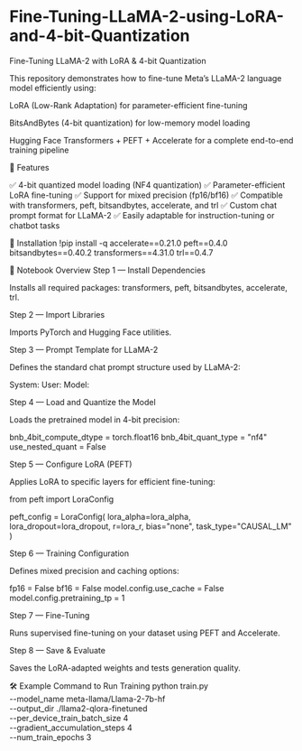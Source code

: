 # Fine-Tuning-LLaMA-2-using-LoRA-and-4-bit-Quantization
 Fine-Tuning LLaMA-2 with LoRA & 4-bit Quantization

This repository demonstrates how to fine-tune Meta’s LLaMA-2 language model efficiently using:

LoRA (Low-Rank Adaptation) for parameter-efficient fine-tuning

BitsAndBytes (4-bit quantization) for low-memory model loading

Hugging Face Transformers + PEFT + Accelerate for a complete end-to-end training pipeline

🚀 Features

✅ 4-bit quantized model loading (NF4 quantization)
✅ Parameter-efficient LoRA fine-tuning
✅ Support for mixed precision (fp16/bf16)
✅ Compatible with transformers, peft, bitsandbytes, accelerate, and trl
✅ Custom chat prompt format for LLaMA-2
✅ Easily adaptable for instruction-tuning or chatbot tasks

🧩 Installation
!pip install -q accelerate==0.21.0 peft==0.4.0 bitsandbytes==0.40.2 transformers==4.31.0 trl==0.4.7

🧠 Notebook Overview
Step 1 — Install Dependencies

Installs all required packages:
transformers, peft, bitsandbytes, accelerate, trl.

Step 2 — Import Libraries

Imports PyTorch and Hugging Face utilities.

Step 3 — Prompt Template for LLaMA-2

Defines the standard chat prompt structure used by LLaMA-2:

System: <optional system instruction>
User: <prompt or query>
Model: <expected response>

Step 4 — Load and Quantize the Model

Loads the pretrained model in 4-bit precision:

bnb_4bit_compute_dtype = torch.float16
bnb_4bit_quant_type = "nf4"
use_nested_quant = False

Step 5 — Configure LoRA (PEFT)

Applies LoRA to specific layers for efficient fine-tuning:

from peft import LoraConfig

peft_config = LoraConfig(
    lora_alpha=lora_alpha,
    lora_dropout=lora_dropout,
    r=lora_r,
    bias="none",
    task_type="CAUSAL_LM"
)

Step 6 — Training Configuration

Defines mixed precision and caching options:

fp16 = False
bf16 = False
model.config.use_cache = False
model.config.pretraining_tp = 1

Step 7 — Fine-Tuning

Runs supervised fine-tuning on your dataset using PEFT and Accelerate.

Step 8 — Save & Evaluate

Saves the LoRA-adapted weights and tests generation quality.

🛠️ Example Command to Run Training
python train.py \
  --model_name meta-llama/Llama-2-7b-hf \
  --output_dir ./llama2-qlora-finetuned \
  --per_device_train_batch_size 4 \
  --gradient_accumulation_steps 4 \
  --num_train_epochs 3

